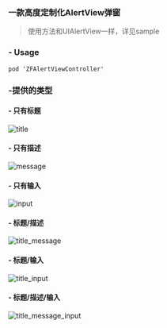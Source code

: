 ### 一款高度定制化AlertView弹窗
> 使用方法和UIAlertView一样，详见sample
### - Usage
```
pod 'ZFAlertViewController'
```

### -提供的类型
#### - 只有标题
![title](https://github.com/FranLucky/ZFAlertViewController/blob/master/pic/title.png)
#### - 只有描述
![message](https://github.com/FranLucky/ZFAlertViewController/blob/master/pic/message.png)
#### - 只有输入
![input](https://github.com/FranLucky/ZFAlertViewController/blob/master/pic/input.png)
#### - 标题/描述
![title_message](https://github.com/FranLucky/ZFAlertViewController/blob/master/pic/title_message.png)
#### - 标题/输入
![title_input](https://github.com/FranLucky/ZFAlertViewController/blob/master/pic/title_input.png)
#### - 标题/描述/输入
![title_message_input](https://github.com/FranLucky/ZFAlertViewController/blob/master/pic/title_message_input.png)

